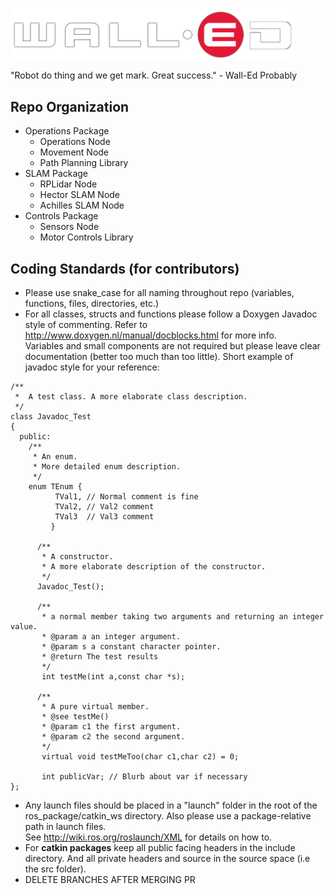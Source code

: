 <p algin="center">
    <img src="./res/wall-ed.png" style="max-width: 90%;">
</p>

"Robot do thing and we get mark. Great success." - Wall-Ed Probably


## Repo Organization
* Operations Package
  * Operations Node
  * Movement Node
  * Path Planning Library
* SLAM Package
  * RPLidar Node
  * Hector SLAM Node
  * Achilles SLAM Node
* Controls Package
  * Sensors Node
  * Motor Controls Library


## Coding Standards (for contributors)
* Please use snake_case for all naming throughout repo (variables, functions, files, directories, etc.)
* For all classes, structs and functions please follow a Doxygen Javadoc style of commenting.
   Refer to http://www.doxygen.nl/manual/docblocks.html for more info.  
   Variables and small components are not required but please leave clear documentation (better too much than too little). Short example of javadoc style for your reference:

```
/**
 *  A test class. A more elaborate class description.
 */
class Javadoc_Test
{
  public:
    /**
     * An enum.
     * More detailed enum description.
     */
    enum TEnum {
          TVal1, // Normal comment is fine
          TVal2, // Val2 comment  
          TVal3  // Val3 comment
         }

      /**
       * A constructor.
       * A more elaborate description of the constructor.
       */
      Javadoc_Test();

      /**
       * a normal member taking two arguments and returning an integer value.
       * @param a an integer argument.
       * @param s a constant character pointer.
       * @return The test results
       */
       int testMe(int a,const char *s);

      /**
       * A pure virtual member.
       * @see testMe()
       * @param c1 the first argument.
       * @param c2 the second argument.
       */
       virtual void testMeToo(char c1,char c2) = 0;

       int publicVar; // Blurb about var if necessary
};
```
* Any launch files should be placed in a "launch" folder in the root of the ros_package/catkin_ws directory. Also please use a package-relative path in launch files.  
See http://wiki.ros.org/roslaunch/XML for details on how to.
* For **catkin packages** keep all public facing headers in the include directory. And all private headers and source in the source space (i.e the src folder).
* DELETE BRANCHES AFTER MERGING PR
